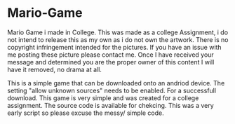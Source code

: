 # Mario-Game
Mario Game i made in College. This was made as a college Assignment, i do not intend to release this as my own as i do not own the artwork. There is no copyright infringement intended for the pictures. If you have an issue with me posting these picture please contact me. Once I have received your message and determined you are the proper owner of this content I will have it removed, no drama at all.

 This is a simple game that can be downloaded onto an andriod device. The setting "allow unknown sources" needs to be enabled. For a successfull download. 
 This game is very simple and was created for a college assignment. The source code is available for chekcing.
 This was a very early script so please excuse the messy/ simple code.
